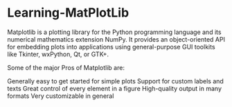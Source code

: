 # Learning-MatPlotLib
Matplotlib is a plotting library for the Python programming language and its numerical mathematics extension NumPy. It provides an object-oriented API for embedding plots into applications using general-purpose GUI toolkits like Tkinter, wxPython, Qt, or GTK+.

Some of the major Pros of Matplotlib are:

Generally easy to get started for simple plots
Support for custom labels and texts
Great control of every element in a figure
High-quality output in many formats
Very customizable in general
